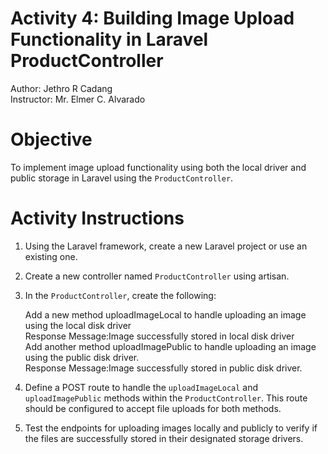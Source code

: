 # Activity 4: Building Image Upload Functionality in Laravel ProductController

Author: Jethro R Cadang <br/>
Instructor: Mr. Elmer C. Alvarado

# Objective

 To implement image upload functionality using both the local driver and public storage in Laravel using the `ProductController`.


# Activity Instructions

1. Using the Laravel framework, create a new Laravel project or use an existing one.

2. Create a new controller named `ProductController` using artisan.

3. In the `ProductController`, create the following:
    
    
    Add a new method uploadImageLocal to handle uploading an image using the local disk driver
    <br/>
    Response Message:Image successfully stored in local disk driver
    <br/>
    Add another method uploadImagePublic to handle uploading an image using the public disk driver.
    <br/>
    Response Message:Image successfully stored in public disk driver.

4. Define a POST route to handle the `uploadImageLocal` and `uploadImagePublic` methods within the `ProductController`. This route should be configured to accept file uploads for both methods.

5. Test the endpoints for uploading images locally and publicly to verify if the files are successfully stored in their designated storage drivers.






